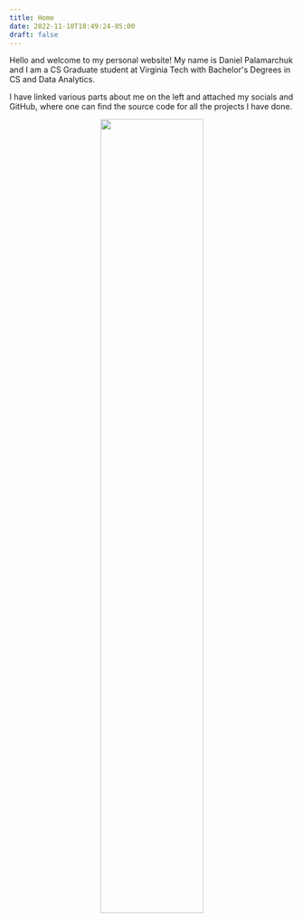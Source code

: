 ```yaml
---
title: Home
date: 2022-11-10T18:49:24-05:00
draft: false
---
```


Hello and welcome to my personal website!
My name is Daniel Palamarchuk and I am a CS Graduate student at Virginia Tech with Bachelor's Degrees in CS and Data Analytics.

I have linked various parts about me on the left and attached my socials and GitHub, where one can find the source code for all the projects I have done.

<center>
    <img src="../images/selfie.png" width="60%">
</center>
